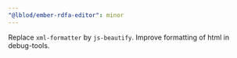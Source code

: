 ```yaml
---
"@lblod/ember-rdfa-editor": minor
---
```


Replace `xml-formatter` by `js-beautify`.
Improve formatting of html in debug-tools.
